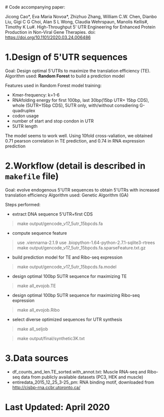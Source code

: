 # Code accompanying paper:


Jicong Cao*, Eva Maria Novoa*, Zhizhuo Zhang, William C.W. Chen, Dianbo Liu, Gigi C G Choi, Alan S L Wong, Claudia Wehrspaun, Manolis Kellis#, Timothy K Lu#. High-Throughput 5’ UTR Engineering for Enhanced Protein Production in Non-Viral Gene Therapies. doi: https://doi.org/10.1101/2020.03.24.006486


1.Design of 5'UTR sequences
==========

Goal: Design optimal 5'UTRs to maximize the translation efficiency (TE).
Algorithm used: **Random Forest** to build a prediction model 

Features used in Random Forest model training:
- Kmer-frequency: k=1-6
- RNAfolding energy for first 100bp, last 30bp(15bp UTR+ 15bp CDS), whole (5UTR+15bp CDS), 5UTR only, with/without consdiering G-quadruplex 
- codon usage
- number of start and stop condon in UTR
- 5UTR length

The model seems to work well. Using 10fold cross-valiation, we obtained  0.71 pearson correlation in TE prediction, and 0.74 in RNA expression prediction

2.Workflow (detail is described in `makefile` file)
=====================

Goal: evolve endogenous 5'UTR sequences to obtain 5'UTRs with increased translation efficiency
Algorithm used: Genetic Algorithm (GA)

Steps performed: 
- extract DNA sequence 5'UTR+first CDS
> make output/gencode_v17_5utr_15bpcds.fa

- compute sequence feature
> use .viennarna-2.1.9
> use .biopython-1.64-python-2.7.1-sqlite3-rtrees
> make output/gencode_v17_5utr_15bpcds.fa.sparseFeature.txt.gz

- build prediction model for TE and Ribo-seq expression
> make output/gencode_v17_5utr_15bpcds.fa.model

- design optimal 100bp 5UTR sequence for maximizing TE
> make all_evojob.TE

- design optimal 100bp 5UTR sequence for maximizing Ribo-seq expression
> make all_evojob.Ribo

- select diverse optimized sequences for UTR synthesis 
> make all_seljob

> make output/final/synthetic3K.txt


3.Data sources
===========
- df_counts_and_len.TE_sorted.with_annot.txt: Muscle RNA-seq and Ribo-seq data from publicly available datasets (PC3, HEK and muscle)
- entiredata_2015_12_25_3-25_pm: RNA binding motif, downloaded from http://cisbp-rna.ccbr.utoronto.ca/
 

# Last Updated: April 2020
